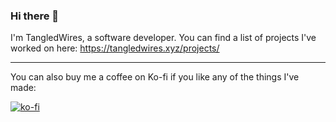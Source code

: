 ### Hi there 👋

I'm TangledWires, a software developer.
You can find a list of projects I've worked on here:
https://tangledwires.xyz/projects/

---

You can also buy me a coffee on Ko-fi if you like any of the things I've made:

[![ko-fi](https://ko-fi.com/img/githubbutton_sm.svg)](https://ko-fi.com/V7V1X0ICT)
